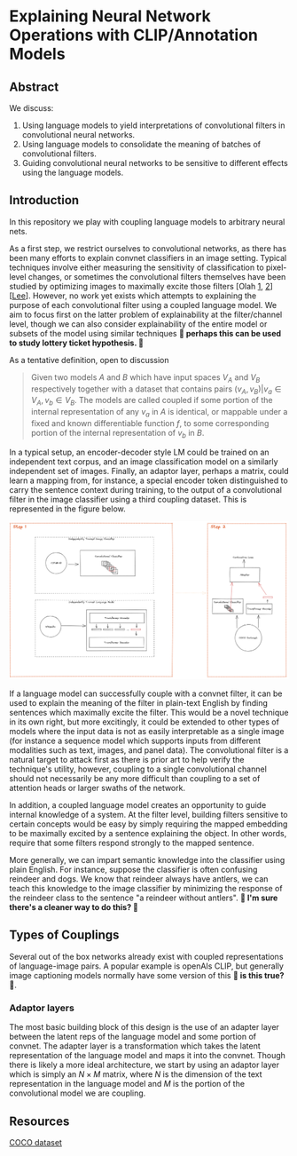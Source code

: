 # Explaining Neural Network Operations with CLIP/Annotation Models

## Abstract

We discuss:

1. Using language models to yield interpretations of convolutional filters in convolutional neural networks.
2. Using language models to consolidate the meaning of batches of convolutional filters.
3. Guiding convolutional neural networks to be sensitive to different effects using the language models.

## Introduction

In this repository we play with coupling language models to arbitrary neural nets. 

As a first step, we restrict ourselves to convolutional networks, as there has been many efforts to explain convnet classifiers in an image setting. Typical techniques involve either measuring the sensitivity of classification to pixel-level changes, or sometimes the convolutional filters themselves have been studied by optimizing images to maximally excite those filters \[Olah [1](https://ai.googleblog.com/2015/06/inceptionism-going-deeper-into-neural.html), [2](https://distill.pub/2017/feature-visualization/)\] \[[Lee](http://web.eecs.umich.edu/~honglak/icml09-ConvolutionalDeepBeliefNetworks.pdf)]. However, no work yet exists which attempts to explaining the purpose of each convolutional filter using a coupled language model. We aim to focus first on the latter problem of explainability at the filter/channel level, though we can also consider explainability of the entire model or subsets of the model using similar techniques **🧐 perhaps this can be used to study lottery ticket hypothesis. 🧐**

As a tentative definition, open to discussion

 > Given two models $A$ and $B$ which have input spaces $V_A$ and $V_B$ respectively together with a dataset that contains pairs $(v_A, v_B) \vert v_a \in V_A, v_b \in V_B$. The models are called coupled if some portion of the internal representation of any $v_a$ in $A$ is identical, or mappable under a fixed and known differentiable function $f$, to some corresponding portion of the internal representation of $v_b$ in $B$.
 
In a typical setup, an encoder-decoder style LM could be trained on an independent text corpus, and an image classification model on a similarly independent set of images. Finally, an adaptor layer, perhaps a matrix, could learn a mapping from, for instance, a special encoder token distinguished to carry the sentence context during training, to the output of a convolutional filter in the image classifier using a third coupling dataset. This is represented in the figure below.

![image info](./fig1.png)

If a language model can successfully couple with a convnet filter, it can be used to explain the meaning of the filter in plain-text English by finding sentences which maximally excite the filter. This would be a novel technique in its own right, but more excitingly, it could be extended to other types of models where the input data is not as easily interpretable as a single image (for instance a sequence model which supports inputs from different modalities such as text, images, and panel data). The convolutional filter is a natural target to attack first as there is prior art to help verify the technique's utility, however, coupling to a single convolutional channel should not necessarily be any more difficult than coupling to a set of attention heads or larger swaths of the network.

In addition, a coupled language model creates an opportunity to guide internal knowledge of a system. At the filter level, building filters sensitive to certain concepts would be easy by simply requiring the mapped embedding to be maximally excited by a sentence explaining the object. In other words, require that some filters respond strongly to the mapped sentence.

More generally, we can impart semantic knowledge into the classifier using plain English. For instance, suppose the classifier is often confusing reindeer and dogs. We know that reindeer always have antlers, we can teach this knowledge to the image classifier by minimizing the response of the reindeer class to the sentence "a reindeer without antlers".  **🧐 I'm sure there's a cleaner way to do this? 🧐** 


## Types of Couplings
Several out of the box networks already exist with coupled representations of language-image pairs. A popular example is openAIs CLIP, but generally image captioning models normally have some version of this **🧐 is this true? 🧐**.

### Adaptor layers

The most basic building block of this design is the use of an adapter layer between the latent reps of the language model and some portion of convnet. The adapter layer is a transformation which takes the latent representation of the language model and maps it into the convnet. Though there is likely a more ideal architecture, we start by using an adaptor layer which is simply an $N \times M$ matrix, where $N$ is the dimension of the text representation in the language model and $M$ is the portion of the convolutional model we are coupling.

## Resources
[COCO dataset](https://cocodataset.org/#home) 